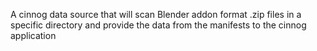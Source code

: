 A cinnog data source that will scan Blender addon format .zip files in a specific directory and provide the data from the manifests to the cinnog application
